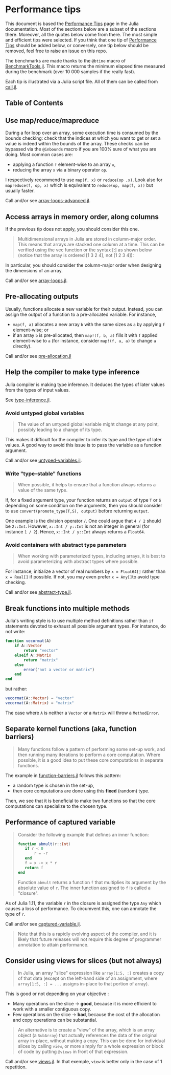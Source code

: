 # Performance tips

This document is based the [Performance Tips](https://docs.julialang.org/en/v1/manual/performance-tips/) page in the Julia documentation. Most of the sections below are a subset of the sections there. Moreover, all the quotes below come from there. The most simple and efficient tips were selected. If you think that one tip of [Performance Tips](https://docs.julialang.org/en/v1/manual/performance-tips/) should be added below, or conversely, one tip below should be removed, feel free to raise an issue on this repo.

The benchmarks are made thanks to the `@btime` macro of [BenchmarkTools.jl](https://juliaci.github.io/BenchmarkTools.jl/stable/). This macro returns the minimum elapsed time measured during the benchmark (over 10 000 samples if the really fast).

Each tip is illustrated via a Julia script file. All of them can be called from [call.jl](call.jl).

## Table of Contents

## Use map/reduce/mapreduce

During a for loop over an array, some execution time is consumed by the bounds checking: check that the indices at which you want to get or set a value is indeed within the bounds of the array. These checks can be bypassed via the `@inbounds` macro if you are 100% sure of what you are doing. Most common cases are:

- applying a function `f` element-wise to an array `x`,
- reducing the array `x` via a binary operator `op`.

I respectively recommend to use `map(f, x)` or `reduce(op ,x)`. Look also for `mapreduce(f, op, x)` which is equivalent to `reduce(op, map(f, x))` but usually faster.

Call and/or see [array-loops-advanced.jl](array-loops-advanced.jl).

## Access arrays in memory order, along columns

If the previous tip does not apply, you should consider this one.

> Multidimensional arrays in Julia are stored in column-major order. This means that arrays are stacked one column at a time. This can be verified using the vec function or the syntax [:] as shown below (notice that the array is ordered [1 3 2 4], not [1 2 3 4]):

In particular, you should consider the column-major order when designing the dimensions of an array.

Call and/or see [array-loops.jl](array-loops.jl).

## Pre-allocating outputs

Usually, functions allocate a new variable for their output. Instead, you can assign the output of a function to a pre-allocated variable. For instance,

- `map(f, a)` allocates a new array `b` with the same sizes as `a` by applying `f` element-wise; or
- if an array `b` is pre-allocated, then `map!(f, b, a)` fills it with `f` applied element-wise to `a` (for instance, consider `map!(f, a, a)` to change `a` directly).

Call and/or see [pre-allocation.jl](pre-allocation.jl)

## Help the compiler to make type inference

Julia compiler is making type inference. It deduces the types of later values from the types of input values.

See [type-inference.jl](type-inference.jl).

### Avoid untyped global variables

> The value of an untyped global variable might change at any point, possibly leading to a change of its type.

This makes it difficult for the compiler to infer its type and the type of later values. A good way to avoid this issue is to pass the variable as a function argument.

Call and/or see [untyped-variables.jl](untyped-variables.jl).

### Write "type-stable" functions

> When possible, it helps to ensure that a function always returns a value of the same type.

If, for a fixed argument type, your function returns an `output` of type `T` or `S` depending on some condition on the arguments, then you should consider to use `convert(promote_type(T,S), output)` before returning `output`.

One example is the division operator `/`. One could argue that `4 / 2` should be `2::Int`. However, `x::Int / y::Int` is not an integer in general (for instance `1 / 2`). Hence, `x::Int / y::Int` always returns a `Float64`.

### Avoid containers with abstract type parameters

> When working with parameterized types, including arrays, it is best to avoid parameterizing with abstract types where possible.

For instance, initialize a vector of real numbers by `x = Float64[]` rather than `x = Real[]` if possible. If not, you may even prefer `x = Any[]`to avoid type checking.

Call and/or see [abstract-type.jl](abstract-type.jl).

## Break functions into multiple methods

Julia's writing style is to use multiple method definitions rather than `if` statements devoted to exhaust all possible argument types. For instance, do not write:

```julia
function vecormat(A)
    if A::Vector
        return "vector"
    elseif A::Matrix
        return "matrix"
    else
        error("not a vector or matrix")
    end
end
```

but rather:

```julia
vecormat(A::Vector) = "vector"
vecormat(A::Matrix) = "matrix"
```

The case where `A` is neither a `Vector` or a `Matrix` will throw a `MethodError`.

## Separate kernel functions (aka, function barriers)

> Many functions follow a pattern of performing some set-up work, and then running many iterations to perform a core computation. Where possible, it is a good idea to put these core computations in separate functions.

The example in [function-barriers.jl](function-barriers.jl) follows this pattern:

- a random type is chosen in the set-up,
- then core computations are done using this **fixed** (random) type.

Then, we see that it is beneficial to make two functions so that the core computations can specialize to the chosen type.

## Performance of captured variable

> Consider the following example that defines an inner function:
>
>```julia
>function abmult(r::Int)
>    if r < 0
>        r = -r
>    end
>    f = x -> x * r
>    return f
>end
>```
>
>Function `abmult` returns a function `f` that multiplies its argument by the absolute value of `r`. The inner function assigned to `f` is called a "closure".

As of Julia 1.11, the variable `r` in the closure is assigned the type `Any` which causes a loss of performance. To circumvent this, one can annotate the type of `r`.

Call and/or see [captured-variable.jl](captured-variable.jl).

> Note that this is a rapidly evolving aspect of the compiler, and it is likely that future releases will not require this degree of programmer annotation to attain performance.

## Consider using views for slices (but not always)

> In Julia, an array "slice" expression like `array[1:5, :]` creates a copy of that data (except on the left-hand side of an assignment, where `array[1:5, :] = ...` assigns in-place to that portion of array).

This is good or not depending on your objective :

- Many operations on the slice -> **good**, because it is more efficient to work with a smaller contiguous copy.
- Few operations on the slice -> **bad**, because the cost of the allocation and copy operations can be substantial.

> An alternative is to create a "view" of the array, which is an array object (a `SubArray`) that actually references the data of the original array in-place, without making a copy. This can be done for individual slices by calling `view`, or more simply for a whole expression or block of code by putting `@views` in front of that expression.

Call and/or see [views.jl](views.jl). In that exemple, `view` is better only in the case of 1 repetition.
